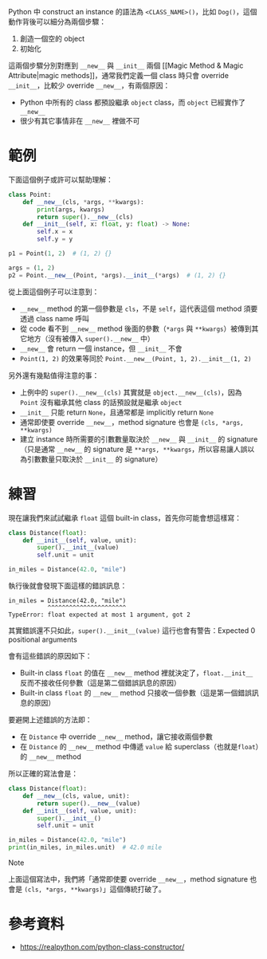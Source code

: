 Python 中 construct an instance 的語法為 `<CLASS_NAME>()`，比如 `Dog()`，這個動作背後可以細分為兩個步驟：

1. 創造一個空的 object
2. 初始化

這兩個步驟分別對應到 `__new__` 與 `__init__` 兩個 [[Magic Method & Magic Attribute|magic methods]]，通常我們定義一個 class 時只會 override `__init__`，比較少 override `__new__`，有兩個原因：

- Python 中所有的 class 都預設繼承 `object` class，而 `object` 已經實作了 `__new__`
- 很少有其它事情非在 `__new__` 裡做不可

# 範例

下面這個例子或許可以幫助理解：

```Python
class Point:
    def __new__(cls, *args, **kwargs):
        print(args, kwargs)
        return super().__new__(cls)
    def __init__(self, x: float, y: float) -> None:
        self.x = x
        self.y = y

p1 = Point(1, 2)  # (1, 2) {}

args = (1, 2)
p2 = Point.__new__(Point, *args).__init__(*args)  # (1, 2) {}
```

從上面這個例子可以注意到：

- `__new__` method 的第一個參數是 `cls`，不是 `self`，這代表這個 method 須要透過 class name 呼叫
- 從 code 看不到 `__new__` method 後面的參數（`*args` 與 `**kwargs`）被傳到其它地方（沒有被傳入 `super().__new__` 中）
- `__new__` 會 return 一個 instance，但 `__init__` 不會
- `Point(1, 2)` 的效果等同於 `Point.__new__(Point, 1, 2).__init__(1, 2)`

另外還有幾點值得注意的事：

- 上例中的 `super().__new__(cls)` 其實就是 `object.__new__(cls)`，因為 `Point` 沒有繼承其他 class 的話預設就是繼承 `object`
- `__init__` 只能 return `None`，且通常都是 implicitly return `None`
- 通常即使要 override `__new__`，method signature 也會是 `(cls, *args, **kwargs)`
- 建立 instance 時所需要的引數數量取決於 `__new__` 與 `__init__` 的 signature（只是通常 `__new__` 的 signature 是 `**args, **kwargs`，所以容易讓人誤以為引數數量只取決於 `__init__` 的 signature）

# 練習

現在讓我們來試試繼承 `float` 這個 built-in class，首先你可能會想這樣寫：

```Python
class Distance(float):
    def __init__(self, value, unit):
        super().__init__(value)
        self.unit = unit

in_miles = Distance(42.0, "mile")
```

執行後就會發現下面這樣的錯誤訊息：

```plaintext
in_miles = Distance(42.0, "mile")
           ^^^^^^^^^^^^^^^^^^^^^^
TypeError: float expected at most 1 argument, got 2
```

其實錯誤還不只如此，`super().__init__(value)` 這行也會有警告：Expected 0 positional arguments

會有這些錯誤的原因如下：

- Built-in class `float` 的值在 `__new__` method 裡就決定了，`float.__init__` 反而不接收任何參數（這是第二個錯誤訊息的原因）
- Built-in class `float` 的 `__new__` method 只接收一個參數（這是第一個錯誤訊息的原因）

要避開上述錯誤的方法即：

- 在 `Distance` 中 override `__new__` method，讓它接收兩個參數
- 在 `Distance` 的 `__new__` method 中傳遞 `value` 給 superclass（也就是`float`）的 `__new__` method

所以正確的寫法會是：

```Python
class Distance(float):
    def __new__(cls, value, unit):
        return super().__new__(value)
    def __init__(self, value, unit):
        super().__init__()
        self.unit = unit

in_miles = Distance(42.0, "mile")
print(in_miles, in_miles.unit)  # 42.0 mile
```

>[!Note]
>上面這個寫法中，我們將「通常即使要 override `__new__`，method signature 也會是 `(cls, *args, **kwargs)`」這個傳統打破了。

# 參考資料

- <https://realpython.com/python-class-constructor/>
